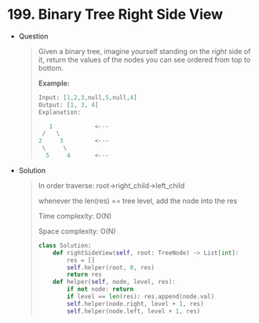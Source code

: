 # 199. Binary Tree Right Side View

- Question

  > Given a binary tree, imagine yourself standing on the *right* side of it, return the values of the nodes you can see ordered from top to bottom.
  >
  > **Example:**
  >
  > ```python
  > Input: [1,2,3,null,5,null,4]
  > Output: [1, 3, 4]
  > Explanation:
  > 
  >    1            <---
  >  /   \
  > 2     3         <---
  >  \     \
  >   5     4       <---
  > ```

- Solution

  > In order traverse: root->right_child->left_child
  >
  > whenever the len(res) == tree level, add the node into the res
  >
  > Time complexity: O(N)
  >
  > Space complexity: O(N)
  >
  > ```python
  > class Solution:
  >     def rightSideView(self, root: TreeNode) -> List[int]:
  >         res = []
  >         self.helper(root, 0, res)
  >         return res
  >     def helper(self, node, level, res):
  >         if not node: return
  >         if level == len(res): res.append(node.val)
  >         self.helper(node.right, level + 1, res)
  >         self.helper(node.left, level + 1, res)
  > ```

